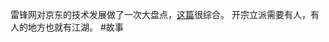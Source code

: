 雷锋网对京东的技术发展做了一次大盘点，[这篇](https://mp.weixin.qq.com/s/WT1CB6ORxhHsl4bbIXADpA)很综合。
开宗立派需要有人，有人的地方也就有江湖。
#故事 
